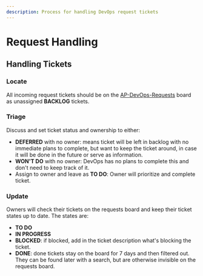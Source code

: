 ```yaml
---
description: Process for handling DevOps request tickets
---
```


# Request Handling

## Handling Tickets

### Locate

All incoming request tickets should be on the [AP-DevOps-Requests](https://broadworkbench.atlassian.net/secure/RapidBoard.jspa?rapidView=71) board as unassigned **BACKLOG** tickets.

### Triage

Discuss and set ticket status and ownership to either:

* **DEFERRED** with no owner: means ticket will be left in backlog with no immediate plans to complete, but want to keep the ticket around, in case it will be done in the future or serve as information.
* **WON'T DO** with no owner: DevOps has no plans to complete this and don't need to keep track of it.
* Assign to owner and leave as **TO DO**: Owner will prioritize and complete ticket.

### Update

Owners will check their tickets on the requests board and keep their ticket states up to date. The states are:

* **TO DO**
* **IN PROGRESS**
* **BLOCKED**: if blocked, add in the ticket description what's blocking the ticket.
* **DONE**: done tickets stay on the board for 7 days and then filtered out.  They can be found later with a search, but are otherwise invisible on the requests board.









